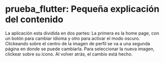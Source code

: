 # prueba_flutter: Pequeña explicación del contenido

La aplicación esta dividida en dos partes: La primera es la home page, con un botón para cambiar idioma y otro para activar el modo oscuro. Clickeando sobre el centro de la imagen de perfil se va a una segunda página en donde se puede cambiarla. Para seleccionar la nueva imagen, clickear sobre su ícono. Al volver atrás, el cambio está hecho.

